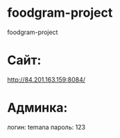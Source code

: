 # foodgram-project
foodgram-project

# Сайт:
http://84.201.163.159:8084/

# Админка:
логин: temana
пароль: 123